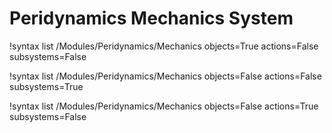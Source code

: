 # Peridynamics Mechanics System

!syntax list /Modules/Peridynamics/Mechanics objects=True actions=False subsystems=False

!syntax list /Modules/Peridynamics/Mechanics objects=False actions=False subsystems=True

!syntax list /Modules/Peridynamics/Mechanics objects=False actions=True subsystems=False

